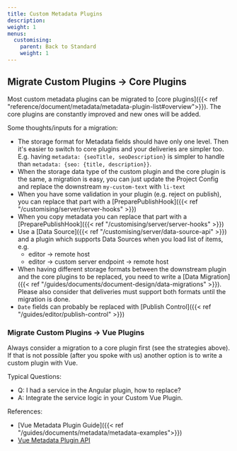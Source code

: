 ```yaml
---
title: Custom Metadata Plugins
description:
weight: 1
menus:
  customising:
    parent: Back to Standard
    weight: 1
---
```


## Migrate Custom Plugins -> Core Plugins

Most custom metadata plugins can be migrated to [core plugins]({{< ref "reference/document/metadata/metadata-plugin-list#overview">}}). The core plugins are constantly improved and new ones will be added.

Some thoughts/inputs for a migration:
- The storage format for Metadata fields should have only one level. Then it's easier to switch to core plugins and your deliveries are simpler too. E.g. having `metadata: {seoTitle, seoDescription}` is simpler to handle than `metadata: {seo: {title, description}}`.
- When the storage data type of the custom plugin and the core plugin is the same, a migration is easy, you can just update the Project Config and replace the downstream `my-custom-text` with `li-text`
- When you have some validation in your plugin (e.g. reject on publish), you can replace that part with a [PreparePublishHook]({{< ref "/customising/server/server-hooks" >}})
- When you copy metadata you can replace that part with a [PreparePublishHook]({{< ref "/customising/server/server-hooks" >}})
- Use a [Data Source]({{< ref "/customising/server/data-source-api" >}}) and a plugin which supports Data Sources when you load list of items, e.g.
  - editor -> remote host
  - editor -> custom server endpoint -> remote host
- When having different storage formats between the downstream plugin and the core plugins to be replaced, you need to write a [Data Migration]({{< ref "/guides/documents/document-design/data-migrations" >}}). Please also consider that deliveries must support both formats until the migration is done.
- `Date` fields can probably be replaced with [Publish Control]({{< ref "/guides/editor/publish-control" >}})


### Migrate Custom Plugins -> Vue Plugins

Always consider a migration to a core plugin first (see the strategies above). If that is not possible (after you spoke with us) another option is to write a custom plugin with Vue.

Typical Questions:
- Q: I had a service in the Angular plugin, how to replace?
- A: Integrate the service logic in your Custom Vue Plugin.

References:
- [Vue Metadata Plugin Guide]({{< ref "/guides/documents/metadata/metadata-examples">}})
- [Vue Metadata Plugin API](https://docs.livingdocs.io/customising/advanced/editor/vue-component-registry/#metadataplugin)
